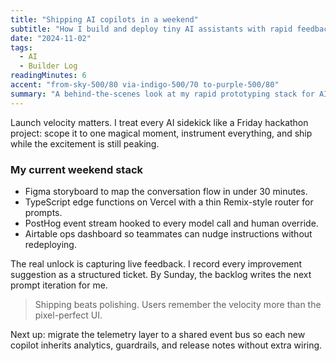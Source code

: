 ```yaml
---
title: "Shipping AI copilots in a weekend"
subtitle: "How I build and deploy tiny AI assistants with rapid feedback loops."
date: "2024-11-02"
tags:
  - AI
  - Builder Log
readingMinutes: 6
accent: "from-sky-500/80 via-indigo-500/70 to-purple-500/80"
summary: "A behind-the-scenes look at my rapid prototyping stack for AI copilots. From prompt design, to instrumenting user feedback, to deploying on Vercel edge functions—this is how I go from idea to something teammates can actually use in under 48 hours."
---
```


Launch velocity matters. I treat every AI sidekick like a Friday hackathon project: scope it to one magical moment, instrument everything, and ship while the excitement is still peaking.

### My current weekend stack

- Figma storyboard to map the conversation flow in under 30 minutes.
- TypeScript edge functions on Vercel with a thin Remix-style router for prompts.
- PostHog event stream hooked to every model call and human override.
- Airtable ops dashboard so teammates can nudge instructions without redeploying.

The real unlock is capturing live feedback. I record every improvement suggestion as a structured ticket. By Sunday, the backlog writes the next prompt iteration for me.

> Shipping beats polishing. Users remember the velocity more than the pixel-perfect UI.

Next up: migrate the telemetry layer to a shared event bus so each new copilot inherits analytics, guardrails, and release notes without extra wiring.
